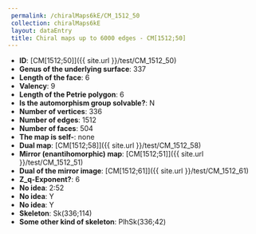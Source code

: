 ```yaml
--- 
 permalink: /chiralMaps6kE/CM_1512_50 
 collection: chiralMaps6kE
 layout: dataEntry
 title: Chiral maps up to 6000 edges - CM[1512;50]
---
```


- **ID**: [CM[1512;50]]({{ site.url }}/test/CM_1512_50)
- **Genus of the underlying surface**: 337
- **Length of the face**: 6
- **Valency**: 9
- **Length of the Petrie polygon**: 6
- **Is the automorphism group solvable?**: N
- **Number of vertices**: 336
- **Number of edges**: 1512
- **Number of faces**: 504
- **The map is self-**: none
- **Dual map**: [CM[1512;58]]({{ site.url }}/test/CM_1512_58)
- **Mirror (enantihomorphic) map**: [CM[1512;51]]({{ site.url }}/test/CM_1512_51)
- **Dual of the mirror image**: [CM[1512;61]]({{ site.url }}/test/CM_1512_61)
- **Z_q-Exponent?**: 6
- **No idea**:  2:52
- **No idea**: Y
- **No idea**: Y
- **Skeleton**: Sk(336;114)
- **Some other kind of skeleton**: PlhSk(336;42)
